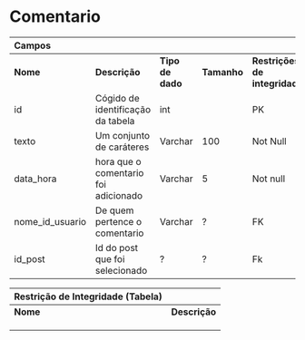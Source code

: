 # Comentario
|Campos | | | | |
|:-------|:------- | :------- | :------- | :------- |
|  **Nome**  | **Descrição** |  **Tipo de dado**  | **Tamanho** |  **Restrições de integridade**  |
| id | Cógido de identificação da tabela | int |  | PK |
| texto | Um conjunto de caráteres | Varchar | 100 | Not Null |
| data_hora | hora que o comentario foi adicionado | Varchar | 5 | Not null |
| nome_id_usuario | De quem pertence o comentario | Varchar | ? | FK |
| id_post | Id do post que foi selecionado | ? | ? | Fk |

|Restrição de Integridade (Tabela)| |
|:-------|:------- |
|  **Nome**  | **Descrição** |
|||
|||
|||
